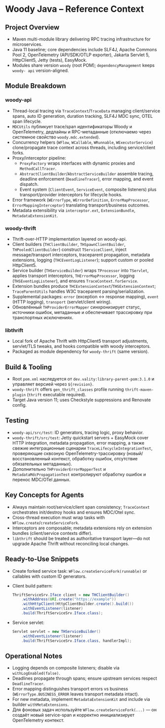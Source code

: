 # Woody Java – Reference Context

## Project Overview

- Maven multi-module library delivering RPC tracing infrastructure for
  microservices.
- Java 11 baseline; core dependencies include SLF4J, Apache Commons Pool 2,
  OpenTelemetry (API/SDK/OTLP exporter), Jakarta Servlet 5, HttpClient5, Jetty
  (tests), EasyMock.
- Modules share version `woody` (root POM); `dependencyManagement` keeps `woody-
  api` version-aligned.

## Module Breakdown

### woody-api

- Thread-local tracing via `TraceContext`/`TraceData` managing client/service
  spans, auto ID generation, duration tracking, SLF4J MDC sync, OTEL span
  lifecycle.
- `MDCUtils` публикует trace/span идентификаторы Woody и OpenTelemetry,
  дедлайны и RPC-метаданные (отключаемо через системное свойство
  `woody.mdc.extended`).
- Concurrency helpers (`WFlow`, `WCallable`, `WRunnable`, `WExecutorService`)
  clone/propagate trace context across threads, including service/client forks.
- Proxy/interceptor pipeline:
  - `ProxyFactory` wraps interfaces with dynamic proxies and
    `MethodCallTracer`.
  - `AbstractClientBuilder`/`AbstractServiceBuilder` assemble tracing,
    deadline
    enforcement (`DeadlineTracer`), error
      mapping, and event dispatch.
  - Event system (`ClientEvent`, `ServiceEvent`, composite listeners) plus
    transport/provider interceptors for
      lifecycle hooks.
- Error framework (`WErrorType`, `WErrorDefinition`, `ErrorMapProcessor`,
  `ErrorMappingInterceptor`) translating transport/business outcomes.
- Metadata extensibility via `interceptor.ext`, `ExtensionBundle`,
  `MetadataExtensionKit`.

### woody-thrift

- Thrift-over-HTTP implementation layered on woody-api.
- Client builders (`THClientBuilder`, `THSpawnClientBuilder`,
  `THPooledClientBuilder`) construct `TServiceClient`, inject message/transport
  interceptors, traceparent propagation, metadata extensions, logging
  (`THCEventLogListener`); support custom or pooled HttpClient5.
- Service builder (`THServiceBuilder`) wraps `TProcessor` into `TServlet`,
  applies transport interceptors, `THErrorMapProcessor`, logging
  (`THSEventLogListener`), and ensures `TraceContext.forService`.
- Extension bundles produce `THCExtensionContext`/`THSExtensionContext`;
  `TraceParentUtils` handles W3C traceparent parsing/serialization.
- Supplemental packages: `error` (exception ↔ response mapping), `event` (HTTP
  logging), `transport` (servlet/client wiring).
- Обновлённый `THProviderErrorMapper` синхронизирует статус, источники ошибок,
  метаданные и обеспечивает трассировку при транспортных исключениях.

### libthrift

- Local fork of Apache Thrift with HttpClient5 transport adjustments,
  servlet/TLS tweaks, and hooks compatible with woody interceptors.
- Packaged as module dependency for `woody-thrift` (same version).

## Build & Tooling

- Root `pom.xml` наследуется от `dev.vality:library-parent-pom:3.1.0` и
  управляет версией через `${revision}`.
- `woody-thrift` offers `gen_thrift_classes` profile running `thrift-maven-
  plugin` (`thrift` executable required).
- Target Java version 11; uses Checkstyle suppressions and Renovate config.

## Testing

- `woody-api/src/test`: ID generators, tracing logic, proxy behavior.
- `woody-thrift/src/test`: Jetty quickstart servers + EasyMock cover HTTP
  integration, metadata propagation, error mapping, а также свежие
  интеграционные сценарии `TraceLifecycleIntegrationTest`, проверяющие
  сквозную OpenTelemetry-трассировку (новый/восстановленный контекст,
  обработку ошибок, отсутствие обязательных метаданных).
- Дополнительно `THProviderErrorMapperTest` и `MetadataMdcPropagationTest`
  контролируют обработку ошибок и перенос MDC/OTel данных.

## Key Concepts for Agents

- Always maintain root/service/client span consistency; `TraceContext`
  orchestrates init/destroy hooks and ensures MDC/Otel sync.
- Cross-thread execution must wrap tasks with
  `WFlow.create`/`createServiceFork`.
- Interceptors are composable; metadata extensions rely on extension bundles
  (client/service contexts differ).
- `libthrift` should be treated as authoritative transport layer—do not upgrade
  Apache Thrift without reconciling local changes.

## Ready-to-Use Snippets

- Create forked service task: `WFlow.createServiceFork(runnable)` or callables
  with custom ID generators.
- Client build pattern:

  ```java
  ThriftServiceSrv.Iface client = new THClientBuilder()
      .withAddress(URI.create("https://example"))
      .withHttpClient(HttpClientBuilder.create().build())
      .withEventListener(listener)
      .build(ThriftServiceSrv.Iface.class);
  ```

- Service servlet:

  ```java
  Servlet servlet = new THServiceBuilder()
      .withEventListener(listener)
      .build(ThriftServiceSrv.Iface.class, handlerImpl);
  ```

## Operational Notes

- Logging depends on composite listeners; disable via `withLogEnabled(false)`.
- Deadlines propagate through spans; ensure upstream services respect
  `DeadlineTracer`.
- Error mapping distinguishes transport errors vs business
  (`WErrorType.BUSINESS_ERROR` leaves transport metadata intact).
- For new metadata, implement `MetadataExtensionKit` and include via builder
  `withMetaExtensions`.
- Для фоновых задач используйте `WFlow.createServiceFork(...)` — он создаёт
  новый service-span и корректно инициализирует OpenTelemetry контекст.
